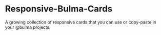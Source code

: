 # Responsive-Bulma-Cards
A growing collection of responsive cards that you can use or copy-paste in your @bulma projects.

